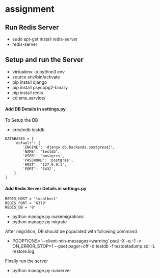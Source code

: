 # assignment


## Run Redis Server
- sudo apt-get install redis-server
- redis-server

## Setup and run the Server
- virtualenv -p python3 env
- source env/bin/activate
- pip install django
- pip install psycopg2-binary
- pip install redis
- cd sms_service/

#### Add DB Details in settings.py
To Setup the DB
- createdb testdb

```
DATABASES = {
    'default': {
        'ENGINE': 'django.db.backends.postgresql',
        'NAME': 'testdb',
        'USER': 'postgres',
        'PASSWORD': 'postgres',
        'HOST': '127.0.0.1',
        'PORT': '5432',
    }
}
```
#### Add Redis Server Details in settings.py
```
REDIS_HOST = 'localhost'
REDIS_PORT = '6379'
REDIS_DB = '0'
```
- python manage.py makemigrations
- python manage.py migrate

After migration, DB should be populated with following command
- PGOPTIONS='--client-min-messages=warning' psql -X -q -1 -v ON_ERROR_STOP=1 --pset pager=off -d testdb -f testdatadump.sql -L restore.log

Finally run the server
- python manage.py runserver

